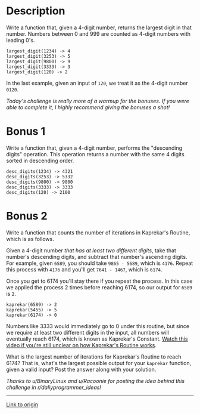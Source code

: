 # Description

Write a function that, given a 4-digit number, returns the largest digit in that number. Numbers between 0 and 999 are counted as 4-digit numbers with leading 0's.

    largest_digit(1234) -> 4
    largest_digit(3253) -> 5
    largest_digit(9800) -> 9
    largest_digit(3333) -> 3
    largest_digit(120) -> 2

In the last example, given an input of `120`, we treat it as the 4-digit number `0120`.

*Today's challenge is really more of a warmup for the bonuses. If you were able to complete it, I highly recommend giving the bonuses a shot!*

# Bonus 1

Write a function that, given a 4-digit number, performs the "descending digits" operation. This operation returns a number with the same 4 digits sorted in descending order.

    desc_digits(1234) -> 4321
    desc_digits(3253) -> 5332
    desc_digits(9800) -> 9800
    desc_digits(3333) -> 3333
    desc_digits(120) -> 2100

# Bonus 2

Write a function that counts the number of iterations in Kaprekar's Routine, which is as follows.

Given a 4-digit number *that has at least two different digits*, take that number's descending digits, and subtract that number's ascending digits. For example, given `6589`, you should take `9865 - 5689`, which is `4176`. Repeat this process with `4176` and you'll get `7641 - 1467`, which is `6174`.

Once you get to 6174 you'll stay there if you repeat the process. In this case we applied the process 2 times before reaching 6174, so our output for `6589` is `2`.

    kaprekar(6589) -> 2
    kaprekar(5455) -> 5
    kaprekar(6174) -> 0

Numbers like 3333 would immediately go to 0 under this routine, but since we require at least two different digits in the input, all numbers will eventually reach 6174, which is known as Kaprekar's Constant. [Watch this video if you're still unclear on how Kaprekar's Routine works](https://www.youtube.com/watch?v=d8TRcZklX_Q).

What is the largest number of iterations for Kaprekar's Routine to reach 6174? That is, what's the largest possible output for your `kaprekar` function, given a valid input? Post the answer along with your solution.

*Thanks to u/BinaryLinux and u/Racoonie for posting the idea behind this challenge in r/daliyprogrammer_ideas!*

---

[Link to origin](https://www.reddit.com/r/dailyprogrammer/56tbds)